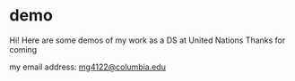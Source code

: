 # demo

Hi! Here are some demos of my work as a DS at United Nations
Thanks for coming

my email address: mg4122@columbia.edu
